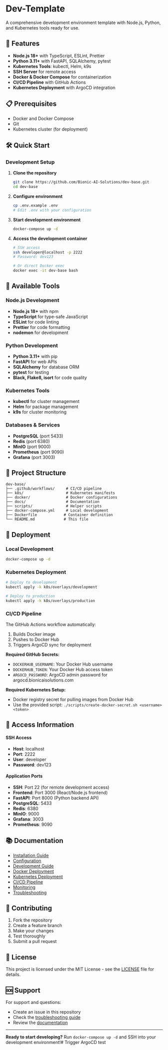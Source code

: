 # Dev-Template

A comprehensive development environment template with Node.js, Python, and Kubernetes tools ready for use.

## 🚀 Features

- **Node.js 18+** with TypeScript, ESLint, Prettier
- **Python 3.11+** with FastAPI, SQLAlchemy, pytest
- **Kubernetes Tools**: kubectl, Helm, k9s
- **SSH Server** for remote access
- **Docker & Docker Compose** for containerization
- **CI/CD Pipeline** with GitHub Actions
- **Kubernetes Deployment** with ArgoCD integration

## 📋 Prerequisites

- Docker and Docker Compose
- Git
- Kubernetes cluster (for deployment)

## 🛠️ Quick Start

### Development Setup

1. **Clone the repository**
   ```bash
   git clone https://github.com/Bionic-AI-Solutions/dev-base.git
   cd dev-base
   ```

2. **Configure environment**
   ```bash
   cp .env.example .env
   # Edit .env with your configuration
   ```

3. **Start development environment**
   ```bash
   docker-compose up -d
   ```

4. **Access the development container**
   ```bash
   # SSH access
   ssh developer@localhost -p 2222
   # Password: dev123
   
   # Or direct Docker exec
   docker exec -it dev-base bash
   ```

## 🔧 Available Tools

### Node.js Development
- **Node.js 18+** with npm
- **TypeScript** for type-safe JavaScript
- **ESLint** for code linting
- **Prettier** for code formatting
- **nodemon** for development

### Python Development
- **Python 3.11+** with pip
- **FastAPI** for web APIs
- **SQLAlchemy** for database ORM
- **pytest** for testing
- **Black, Flake8, isort** for code quality

### Kubernetes Tools
- **kubectl** for cluster management
- **Helm** for package management
- **k9s** for cluster monitoring

### Databases & Services
- **PostgreSQL** (port 5433)
- **Redis** (port 6380)
- **MinIO** (port 9000)
- **Prometheus** (port 9090)
- **Grafana** (port 3003)

## 📁 Project Structure

```
dev-base/
├── .github/workflows/     # CI/CD pipeline
├── k8s/                   # Kubernetes manifests
├── docker/                # Docker configurations
├── docs/                  # Documentation
├── scripts/               # Helper scripts
├── docker-compose.yml     # Local development
├── Dockerfile            # Container definition
└── README.md             # This file
```

## 🚀 Deployment

### Local Development
```bash
docker-compose up -d
```

### Kubernetes Deployment
```bash
# Deploy to development
kubectl apply -k k8s/overlays/development

# Deploy to production
kubectl apply -k k8s/overlays/production
```

### CI/CD Pipeline
The GitHub Actions workflow automatically:
1. Builds Docker image
2. Pushes to Docker Hub
3. Triggers ArgoCD sync for deployment

**Required GitHub Secrets:**
- `DOCKERHUB_USERNAME`: Your Docker Hub username
- `DOCKERHUB_TOKEN`: Your Docker Hub access token
- `ARGOCD_PASSWORD`: ArgoCD admin password for argocd.bionicaisolutions.com

**Required Kubernetes Setup:**
- Docker registry secret for pulling images from Docker Hub
- Use the provided script: `./scripts/create-docker-secret.sh <username> <token>`

## 🔐 Access Information

#### SSH Access
- **Host**: localhost
- **Port**: 2222
- **User**: developer
- **Password**: dev123

#### Application Ports
- **SSH**: Port 22 (for remote development access)
- **Frontend**: Port 3000 (React/Node.js frontend)
- **FastAPI**: Port 8000 (Python backend API)
- **PostgreSQL**: 5433
- **Redis**: 6380
- **MinIO**: 9000
- **Grafana**: 3003
- **Prometheus**: 9090

## 📚 Documentation

- [Installation Guide](docs/installation.md)
- [Configuration](docs/configuration.md)
- [Development Guide](docs/development.md)
- [Docker Deployment](docs/docker-deployment.md)
- [Kubernetes Deployment](docs/kubernetes-deployment.md)
- [CI/CD Pipeline](docs/cicd-pipeline.md)
- [Monitoring](docs/monitoring.md)
- [Troubleshooting](docs/troubleshooting.md)

## 🤝 Contributing

1. Fork the repository
2. Create a feature branch
3. Make your changes
4. Test thoroughly
5. Submit a pull request

## 📄 License

This project is licensed under the MIT License - see the [LICENSE](LICENSE) file for details.

## 🆘 Support

For support and questions:
- Create an issue in this repository
- Check the [troubleshooting guide](docs/troubleshooting.md)
- Review the [documentation](docs/)

---

**Ready to start developing?** Run `docker-compose up -d` and SSH into your development environment!# Trigger ArgoCD test
